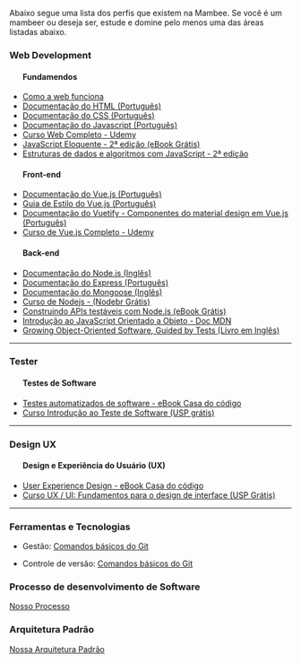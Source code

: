 <link href="/css/style.css" rel="stylesheet">

<p>Abaixo segue uma lista dos perfis que existem na Mambee.
<span class="destaque">Se você é um mambeer ou deseja ser, estude e domine pelo menos uma das áreas listadas abaixo.</span></p>
<h3>Web Development</h3>
<ul>
  <h4>Fundamendos</h4>
  <li>
    <a href="https://developer.mozilla.org/pt-BR/docs/Aprender/Getting_started_with_the_web/Como_a_Web_funciona"> Como a web funciona </a>
  </li>
  <li>
    <a href="https://developer.mozilla.org/pt-BR/docs/Web/HTML" target="_blank">
    Documentação do HTML (Português)
 </a>
  </li>
    <li>
    <a href="https://developer.mozilla.org/pt-BR/docs/Web/CSS" target="_blank">
    Documentação do CSS (Português)
 </a>
  </li>
    <li>
    <a href="https://developer.mozilla.org/pt-BR/docs/Web/JavaScript/Guide" target="_blank">
    Documentação do Javascript (Português)
 </a>
  </li>
    <li>
    <a href="https://www.udemy.com/curso-web/" target="_blank">
    Curso Web Completo - Udemy </a>
  </li>
    <li>
    <a href="https://github.com/braziljs/eloquente-javascript" target="_blank">
    JavaScript Eloquente - 2ª edição (eBook Grátis)
 </a>
  </li>
  <li>
    <a href="https://novatec.com.br/livros/estruturas-de-dados-algoritmos-em-javascript-2ed/" target="_blank">
    Estruturas de dados e algoritmos com JavaScript - 2ª edição </a>
  </li>
</ul>
<ul>
  <h4>Front-end</h4>
  <li>
    <a href="https://br.vuejs.org/v2/guide/" target="_blank">
    Documentação do Vue.js (Português)
 </a>
  </li>
     <li>
    <a href="https://br.vuejs.org/v2/style-guide/index.html" target="_blank"> Guia de Estilo do Vue.js (Português)</a>
  </li>
     <li>
    <a href="https://vuetifyjs.com/pt-BR/" target="_blank">
    Documentação do Vuetify - Componentes do material design em Vue.js  (Português) </a>
  </li>
  <li>
    <a href=" https://www.udemy.com/vue-js-completo/" target="_blank"> 
    Curso de Vue.js Completo - Udemy </a>
    </li>
</ul>
<ul>
  <h4>Back-end</h4>
     <li>
    <a href="https://nodejs.org/en/docs/" target="_blank"> 
    Documentação do Node.js (Inglês) 
    </a>
  </li>
     <li>
    <a href="https://expressjs.com/pt-br/" target="_blank"> 
    Documentação do Express (Português)
     </a>
  </li>
  <li>
    <a href="https://mongoosejs.com/docs/guide.html">
      Documentação do Mongoose (Inglês)
    </a>
  </li>
  <li>
    <a href="https://cursos.nodebr.org/" target="_blank"> Curso de Nodejs - (Nodebr Grátis) </a>
  </li>
  <li>
    <a href="https://leanpub.com/construindo-apis-testaveis-com-nodejs/" target="_blank">Construindo APIs testáveis com Node.js (eBook Grátis) </a>
  </li>
      <li>
    <a href="https://developer.mozilla.org/pt-BR/docs/Web/JavaScript/Introduction_to_Object-Oriented_JavaScript" target="_blank"> 
    Introdução ao JavaScript Orientado a Objeto - Doc MDN
    </a>
  </li>
  <li>
    <a href="https://www.amazon.com.br/dp/B002TIOYVW/" target="_blank"> Growing Object-Oriented Software, Guided by Tests (Livro em Inglês)
    </a>
  </li>
</ul>

<hr/>

<h3>Tester</h3>
<ul>
  <h4>Testes de Software</h4>
     <li>
    <a href="https://www.casadocodigo.com.br/products/livro-testes-de-software" target="_blank"> Testes automatizados de software - eBook Casa do código </a>
  </li>
  <li>
    <a href="https://www.coursera.org/learn/intro-teste-de-software" target="_blank"> Curso Introdução ao Teste de Software (USP grátis)
    </a>
  </li>
</ul>

<hr/>

<h3>Design UX</h3>
<ul>
  <h4>Design e Experiência do Usuário (UX)</h4>
 <li>
    <a href="https://www.casadocodigo.com.br/products/livro-ux-produtos-digitais" target="_blank"> User Experience Design - eBook Casa do código</a>
  </li>
   <li>
    <a href="https://www.coursera.org/learn/ux-ui-design-de-interface" target="_blank"> 
    Curso UX / UI: Fundamentos para o design de interface (USP Grátis)
    </a>
  </li>
</ul>

<hr/>


  <h3>Ferramentas e Tecnologias</h3>
<ul>
  <li><p>Gestão:
    <a href="https://gist.github.com/jesielviana/79b444d60933248e649d45e4ebbf0fb5" target="_blank"> 
    Comandos básicos do Git</a></p>
  </li>
  <li><p>Controle de versão:
    <a href="https://gist.github.com/jesielviana/79b444d60933248e649d45e4ebbf0fb5" target="_blank"> 
    Comandos básicos do Git</a></p>
  </li>
</ul>
  <h3>Processo de desenvolvimento de Software</h3>
    <p>
    <a href="https://gist.github.com/jesielviana/79b444d60933248e649d45e4ebbf0fb5" target="_blank"> Nosso Processo </a>
  </p>
    <h3>Arquitetura Padrão</h3>
    <p>
    <a href="https://gist.github.com/jesielviana/79b444d60933248e649d45e4ebbf0fb5" target="_blank"> Nossa Arquitetura Padrão </a>
  </p>




